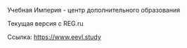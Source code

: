 Учебная Империя - центр дополнительного образования

Текущая версия с REG.ru

Ссылка: https://www.eevl.study
